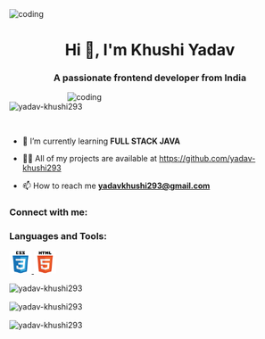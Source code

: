 <img  alt="coding"  src="https://user-images.githubusercontent.com/74038190/213910845-af37a709-8995-40d6-be59-724526e3c3d7.gif" height="250" width="100%">
<h1 align="center">Hi 👋, I'm Khushi Yadav</h1>
<h3 align="center">A passionate frontend developer from India</h3>
<img align="right" alt="coding" width="400"  src="https://64.media.tumblr.com/0870408ef69639327475f93f665ac490/92c7bc6db974c4d5-ab/s2048x3072/ee299068d73c2a392fc857eef0b8dd7bb830351e.gif">


<p align="left"> <img src="https://komarev.com/ghpvc/?username=yadav-khushi293&label=Profile%20views&color=0e75b6&style=flat" alt="yadav-khushi293" /> </p>

<p align="right"> <a href="https://twitter.com/" target="blank"><img src="https://img.shields.io/twitter/follow/?logo=twitter&style=for-the-badge" alt="" /></a> </p>

- 🌱 I’m currently learning **FULL STACK JAVA**

- 👨‍💻 All of my projects are available at https://github.com/yadav-khushi293

- 📫 How to reach me **yadavkhushi293@gmail.com**

<h3 align="left">Connect with me:</h3>
<p align="left">
</p>

<h3 align="left">Languages and Tools:</h3>
<p align="left"> <a href="https://www.w3schools.com/css/" target="_blank" rel="noreferrer"> <img src="https://raw.githubusercontent.com/devicons/devicon/master/icons/css3/css3-original-wordmark.svg" alt="css3" width="40" height="40"/> </a> <a href="https://www.w3.org/html/" target="_blank" rel="noreferrer"> 
<img src="https://raw.githubusercontent.com/devicons/devicon/master/icons/html5/html5-original-wordmark.svg" alt="html5" width="40" height="40"/> </a> </p>

<p>
  <img align="center" src="https://github-readme-stats.vercel.app/api/top-langs?username=yadav-khushi293&show_icons=true&locale=en&layout=compact" alt="yadav-khushi293" /></p>

<p><img align="center" src="https://github-readme-stats.vercel.app/api?username=yadav-khushi293&show_icons=true&locale=en" alt="yadav-khushi293" /></p>

<p><img align="center" src="https://github-readme-streak-stats.herokuapp.com/?user=yadav-khushi293&" alt="yadav-khushi293" /></p>

